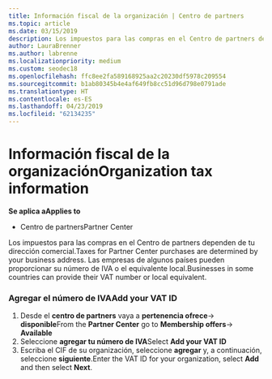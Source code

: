 ```yaml
---
title: Información fiscal de la organización | Centro de partners
ms.topic: article
ms.date: 03/15/2019
description: Los impuestos para las compras en el Centro de partners dependen de tu dirección comercial. Las empresas de algunos países pueden proporcionar su número de IVA o el equivalente local.
author: LauraBrenner
ms.author: labrenne
ms.localizationpriority: medium
ms.custom: seodec18
ms.openlocfilehash: ffc8ee2fa589168925aa2c20230df5978c209554
ms.sourcegitcommit: b1ab80345b4e4af649fb8cc51d96d798e0791ade
ms.translationtype: HT
ms.contentlocale: es-ES
ms.lasthandoff: 04/23/2019
ms.locfileid: "62134235"
---
```

# <a name="organization-tax-information"></a><span data-ttu-id="b3a53-104">Información fiscal de la organización</span><span class="sxs-lookup"><span data-stu-id="b3a53-104">Organization tax information</span></span>

<span data-ttu-id="b3a53-105">**Se aplica a**</span><span class="sxs-lookup"><span data-stu-id="b3a53-105">**Applies to**</span></span>

-  <span data-ttu-id="b3a53-106">Centro de partners</span><span class="sxs-lookup"><span data-stu-id="b3a53-106">Partner Center</span></span>

<span data-ttu-id="b3a53-107">Los impuestos para las compras en el Centro de partners dependen de tu dirección comercial.</span><span class="sxs-lookup"><span data-stu-id="b3a53-107">Taxes for Partner Center purchases are determined by your business address.</span></span> <span data-ttu-id="b3a53-108">Las empresas de algunos países pueden proporcionar su número de IVA o el equivalente local.</span><span class="sxs-lookup"><span data-stu-id="b3a53-108">Businesses in some countries can provide their VAT number or local equivalent.</span></span>

### <a name="add-your-vat-id"></a><span data-ttu-id="b3a53-109">Agregar el número de IVA</span><span class="sxs-lookup"><span data-stu-id="b3a53-109">Add your VAT ID</span></span>

1.  <span data-ttu-id="b3a53-110">Desde el **centro de partners** vaya a **pertenencia ofrece**-> **disponible**</span><span class="sxs-lookup"><span data-stu-id="b3a53-110">From the **Partner Center** go to **Membership offers**-> **Available**</span></span>
2.  <span data-ttu-id="b3a53-111">Seleccione **agregar tu número de IVA**</span><span class="sxs-lookup"><span data-stu-id="b3a53-111">Select **Add your VAT ID**</span></span>
3.  <span data-ttu-id="b3a53-112">Escriba el CIF de su organización, seleccione **agregar** y, a continuación, seleccione **siguiente**.</span><span class="sxs-lookup"><span data-stu-id="b3a53-112">Enter the VAT ID for your organization, select **Add** and then select **Next**.</span></span>





 



